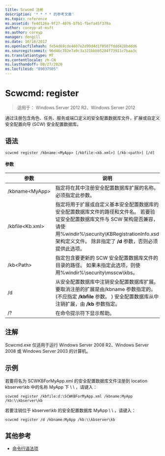 ```yaml
---
title: Scwcmd 注册
description: '* * * * 的参考文章'
ms.topic: reference
ms.assetid: fe4d126a-9f27-4076-b7b1-fbefa45f378a
author: coreyp-at-msft
ms.author: coreyp
manager: dongill
ms.date: 10/16/2017
ms.openlocfilehash: fe54d69cde4607e2d99d4d1f0507fddd428bddd6
ms.sourcegitcommit: 96d46c702e7a9c3a321bbbb5284f73911c7baa3c
ms.translationtype: MT
ms.contentlocale: zh-CN
ms.lasthandoff: 08/27/2020
ms.locfileid: "89037505"
---
```

# <a name="scwcmd-register"></a>Scwcmd: register

> 适用于： Windows Server 2012 R2、Windows Server 2012

通过注册包含角色、任务、服务或端口定义的安全配置数据库文件，扩展或自定义安全配置向导 (SCW) 安全配置数据库。

## <a name="syntax"></a>语法

```
scwcmd register /kbname:<MyApp> [/kbfile:<kb.xml>] [/kb:<path>] [/d]
```

#### <a name="parameters"></a>参数

|参数|说明|
|---------|-----------|
|/kbname\<MyApp>|指定将在其中注册安全配置数据库扩展的名称。 必须指定此参数。|
|/kbfile\<Kb.xml>|指定将用于扩展或自定义基本安全配置数据库的安全配置数据库文件的路径和文件名。 若要验证安全配置数据库文件与 SCW 架构是否兼容，请使用%windir%\security\KBRegistrationInfo.xsd 架构定义文件。 除非指定了 **/d** 参数，否则必须提供此选项。|
|/kb\<Path>|指定包含要更新的 SCW 安全配置数据库文件的目录的路径。 如果未指定此选项，则使用%windir%\security\msscw\kbs。|
|/d|从安全配置数据库中注销安全配置数据库扩展。 要取消注册的扩展是由/kbname 参数指定的。  (不应指定 **/kbfile** 参数。 ) 安全配置数据库从中注销扩展，由 **/kb** 参数指定。|
|/?|在命令提示符下显示帮助。|

## <a name="remarks"></a>注解

Scwcmd.exe 仅适用于运行 Windows Server 2008 R2、Windows Server 2008 或 Windows Server 2003 的计算机。

## <a name="examples"></a>示例

若要将名为 SCWKBForMyApp.xml 的安全配置数据库文件注册到 location kbserver\kb 中的名称 MyApp 下 \\ \\ ，请键入：
```
scwcmd register /kbfile:d:\SCWKBForMyApp.xml /kbname:MyApp /kb:\\kbserver\kb
```
若要注销位于 kbserver\kb 的安全配置数据库 MyApp \\ \\ ，请键入：
```
scwcmd register /d /kbname:MyApp /kb:\\kbserver\kb
```

## <a name="additional-references"></a>其他参考

- [命令行语法项](command-line-syntax-key.md)